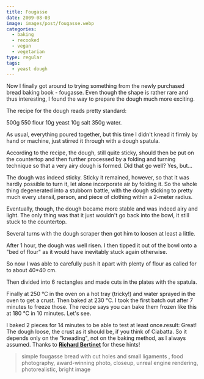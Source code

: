 ```yaml
---
title: Fougasse
date: 2009-08-03
image: images/post/fougasse.webp
categories: 
  - baking
  - recooked
  - vegan
  - vegetarian
type: regular
tags: 
  - yeast dough
---
```


Now I finally got around to trying something from the newly purchased bread baking book - fougasse. Even though the shape is rather rare and thus interesting, I found the way to prepare the dough much more exciting.

The recipe for the dough reads pretty standard:

500g 550 flour 10g yeast 10g salt 350g water.

As usual, everything poured together, but this time I didn't knead it firmly by hand or machine, just stirred it through with a dough spatula.

According to the recipe, the dough, still quite sticky, should then be put on the countertop and then further processed by a folding and turning technique so that a very airy dough is formed. Did that go well? Yes, but...

The dough was indeed sticky. Sticky it remained, however, so that it was hardly possible to turn it, let alone incorporate air by folding it. So the whole thing degenerated into a stubborn battle, with the dough sticking to pretty much every utensil, person, and piece of clothing within a 2-meter radius.

Eventually, though, the dough became more stable and was indeed airy and light. The only thing was that it just wouldn't go back into the bowl, it still stuck to the countertop.

Several turns with the dough scraper then got him to loosen at least a little.

After 1 hour, the dough was well risen. I then tipped it out of the bowl onto a "bed of flour" as it would have inevitably stuck again otherwise.

So now I was able to carefully push it apart with plenty of flour as called for to about 40\*40 cm.

Then divided into 6 rectangles and made cuts in the plates with the spatula.

Finally at 250 °C in the oven on a hot tray (tricky!) and water sprayed in the oven to get a crust. Then baked at 230 °C. I took the first batch out after 7 minutes to freeze those. The recipe says you can bake them frozen like this at 180 °C in 10 minutes. Let's see.

I baked 2 pieces for 14 minutes to be able to test at least once.result: Great! The dough loose, the crust as it should be, if you think of Ciabatta. So it depends only on the "kneading", not on the baking method, as I always assumed. Thanks to **[Richard Bertinet](http://www.amazon.de/dp/3884727117/?tag=googhydr08-21&hvadid=3139443025&ref=pd_sl_9ep9oevncu_e)** for these hints!

> simple fougasse bread with cut holes and small ligaments , food photography, award-winning photo, closeup, unreal engine rendering, photorealistic, bright image 

